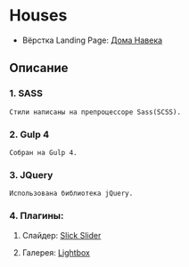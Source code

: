 # Houses
- Вёрстка Landing Page: [Дома Навека](https://dmitriywolf.github.io/works/houses/)

## Описание

### 1. SASS
	Стили написаны на препроцессоре Sass(SCSS).

### 2. Gulp 4
	Собран на Gulp 4.

### 3. JQuery
	Использована библиотека jQuery.

### 4. Плагины:
	
1. Слайдер: [Slick Slider](https://kenwheeler.github.io/slick/)

2. Галерея: [Lightbox](https://lokeshdhakar.com/projects/lightbox2/)
